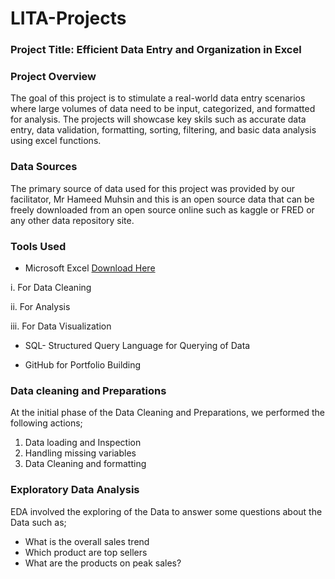 # LITA-Projects

 ### Project Title: Efficient Data Entry and Organization in Excel
 
 ### Project Overview
 The goal of this project is to stimulate a real-world  data entry scenarios where large volumes of data need to be input, categorized, and formatted for analysis. The projects will showcase key skils such as accurate data entry, data validation, formatting, sorting, filtering, and basic data analysis using excel functions.  

 ### Data Sources
 The primary source of data used for this project was provided by our facilitator, Mr Hameed Muhsin and this is an open source data that can be freely downloaded from an open source online such as kaggle or FRED or any other data repository site.

 ### Tools Used
-  Microsoft Excel [Download Here](https://www.microsoft.com)
  
  i. For Data Cleaning
  
  ii. For Analysis
  
  iii. For Data Visualization
     
-  SQL- Structured Query Language for Querying of Data
  
-  GitHub for Portfolio Building


 ### Data cleaning and Preparations
 At the initial phase of the Data Cleaning and Preparations, we performed the following actions;
   
  1.  Data loading and Inspection
  2.  Handling missing variables
  3.  Data Cleaning and formatting

 ### Exploratory Data Analysis
 EDA involved the exploring of the Data to answer some questions about the Data such as;
 
   - What is the overall sales trend
   - Which product are top sellers
   - What are the products on peak sales?
      
   






















